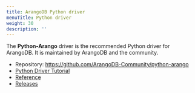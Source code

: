```yaml
---
title: ArangoDB Python driver
menuTitle: Python driver
weight: 30
description: ''
---
```

The **Python-Arango** driver is the recommended Python driver for ArangoDB.
It is maintained by ArangoDB and the community.

- Repository: <https://github.com/ArangoDB-Community/python-arango>
- [Python Driver Tutorial](https://university.arangodb.com/courses/python-driver-tutorial/)
- [Reference](https://docs.python-arango.com/)
- [Releases](https://github.com/ArangoDB-Community/python-arango/releases)
